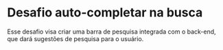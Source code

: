 # Desafio auto-completar na busca


Esse desafio visa criar uma barra de pesquisa integrada com o back-end, que dará sugestões de pesquisa para o usuário.